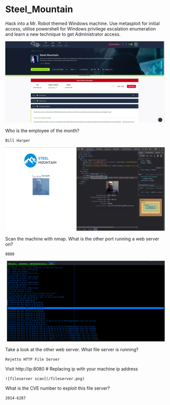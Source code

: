 # Steel_Mountain

Hack into a Mr. Robot themed Windows machine. Use metasploit for initial access, utilise powershell for Windows privilege escalation enumeration and learn a new technique to get Administrator access.

![Introduction](/steel_mountain.png)


Who is the employee of the month?

    Bill Harper

![Inspect](/BillHarper.png)

Scan the machine with nmap. What is the other port running a web server on?

    8080

![nmap scan](/nmap.png)

Take a look at the other web server. What file server is running?

    Rejetto HTTP File Server

Visit http://ip:8080  # Replacing ip with your machine ip address

    ![fileserver scan](/fileserver.png)

What is the CVE number to exploit this file server?

    2014-6287
